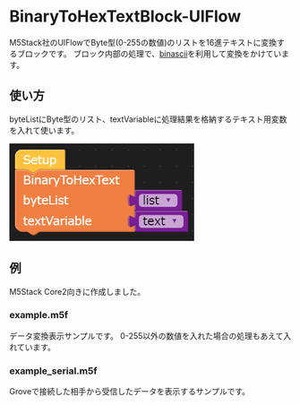# BinaryToHexTextBlock-UIFlow
M5Stack社のUIFlowでByte型(0-255の数値)のリストを16進テキストに変換するブロックです。
ブロック内部の処理で、[binascii](https://docs.python.org/ja/3/library/binascii.html)を利用して変換をかけています。

## 使い方
byteListにByte型のリスト、textVariableに処理結果を格納するテキスト用変数を入れて使います。

![image](screenshot.png)

## 例
M5Stack Core2向きに作成しました。

### example.m5f
データ変換表示サンプルです。
0-255以外の数値を入れた場合の処理もあえて入れています。

### example_serial.m5f
Groveで接続した相手から受信したデータを表示するサンプルです。
